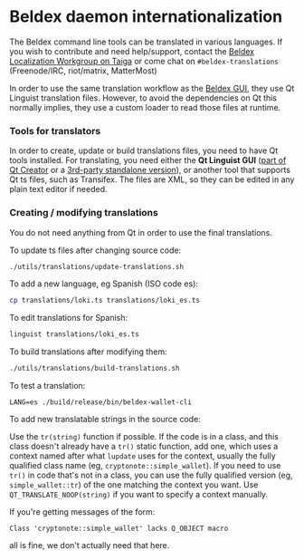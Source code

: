 Beldex daemon internationalization
==================================

The Beldex command line tools can be translated in various languages. If you wish to contribute and need help/support, contact the [Beldex Localization Workgroup on Taiga](https://taiga.getloki.org/project/erciccione-beldex-localization/) or come chat on `#beldex-translations` (Freenode/IRC, riot/matrix, MatterMost)

In order to use the same translation workflow as the [Beldex GUI](https://github.com/Beldex-Coin/beldex-gui), they use Qt Linguist translation files.  However, to avoid the dependencies on Qt this normally implies, they use a custom loader to read those files at runtime.

### Tools for translators

In order to create, update or build translations files, you need to have Qt tools installed. For translating, you need either the **Qt Linguist GUI** ([part of Qt Creator](https://www.qt.io/download) or a [3rd-party standalone version](https://github.com/lelegard/qtlinguist-installers/releases)), or another tool that supports Qt ts files, such as Transifex.  The files are XML, so they can be edited in any plain text editor if needed.

### Creating / modifying translations

You do not need anything from Qt in order to use the final translations.

To update ts files after changing source code:

```bash
./utils/translations/update-translations.sh
```

To add a new language, eg Spanish (ISO code es):

```bash
cp translations/loki.ts translations/loki_es.ts
```

To edit translations for Spanish:

```bash
linguist translations/loki_es.ts
```

To build translations after modifying them:

```bash
./utils/translations/build-translations.sh
```

To test a translation:

    LANG=es ./build/release/bin/beldex-wallet-cli

To add new translatable strings in the source code:

Use the `tr(string)` function if possible. If the code is in a class, and this class doesn't already have a `tr()` static function, add one, which uses a context named after what `lupdate` uses for the context, usually the fully qualified class name (eg, `cryptonote::simple_wallet`).  If you need to use `tr()` in code that's not in a class, you can use the fully qualified version (eg, `simple_wallet::tr`) of the one matching the context you want. Use `QT_TRANSLATE_NOOP(string)` if you want to specify a context manually.

If you're getting messages of the form:

```
Class 'cryptonote::simple_wallet' lacks Q_OBJECT macro
```

all is fine, we don't actually need that here.
